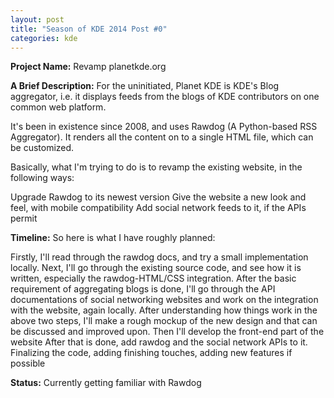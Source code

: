 ```yaml
---
layout: post
title: "Season of KDE 2014 Post #0"
categories: kde
---
```


**Project Name:** Revamp planetkde.org

**A Brief Description:** For the uninitiated, Planet KDE is KDE's Blog aggregator, i.e. it displays feeds from the blogs of KDE contributors on one common web platform.

It's been in existence since 2008, and uses Rawdog (A Python-based RSS Aggregator). It renders all the content on to a single HTML file, which can be customized.

Basically, what I'm trying to do is to revamp the existing website, in the following ways:

Upgrade Rawdog to its newest version
Give the website a new look and feel, with mobile compatibility
Add social network feeds to it, if the APIs permit

**Timeline:** So here is what I have roughly planned:

Firstly, I'll read through the rawdog docs, and try a small implementation locally.
Next, I'll go through the existing source code, and see how it is written, especially the rawdog-HTML/CSS integration.
After the basic requirement of aggregating blogs is done, I'll go through the API documentations of social networking websites and work on the integration with the website, again locally.
After understanding how things work in the above two steps, I'll make a rough mockup of the new design and that can be discussed and improved upon.
Then I'll develop the front-end part of the website
After that is done, add rawdog and the social network APIs to it.
Finalizing the code, adding finishing touches, adding new features if possible

**Status:** Currently getting familiar with Rawdog